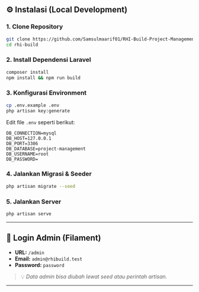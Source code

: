 
## ⚙️ Instalasi (Local Development)

### 1. Clone Repository
```bash
git clone https://github.com/Samsulmaarif01/RHI-Build-Project-Management.git
cd rhi-build
```

### 2. Install Dependensi Laravel
```bash
composer install
npm install && npm run build
```

### 3. Konfigurasi Environment
```bash
cp .env.example .env
php artisan key:generate
```

Edit file `.env` seperti berikut:
```
DB_CONNECTION=mysql
DB_HOST=127.0.0.1
DB_PORT=3306
DB_DATABASE=project-management
DB_USERNAME=root
DB_PASSWORD=
```

### 4. Jalankan Migrasi & Seeder
```bash
php artisan migrate --seed
```

### 5. Jalankan Server
```bash
php artisan serve
```

---

## 🔐 Login Admin (Filament)
- **URL:** `/admin`  
- **Email:** `admin@rhibuild.test`  
- **Password:** `password`  

> 💡 *Data admin bisa diubah lewat seed atau perintah artisan.*

---
